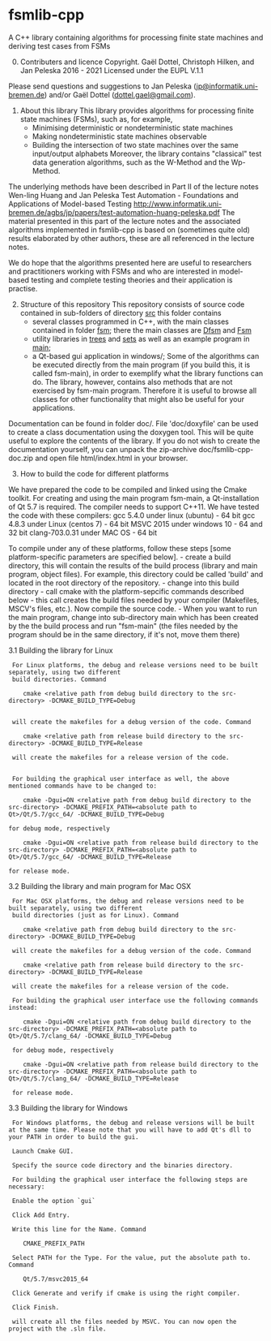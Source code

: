

# fsmlib-cpp
A C++ library containing algorithms for processing finite state machines and deriving test cases from FSMs

 0. Contributers and licence
 Copyright. Gaël Dottel, Christoph Hilken, and Jan Peleska 2016 - 2021
 Licensed under the EUPL V.1.1

 Please send questions and suggestions to 
        Jan Peleska (jp@informatik.uni-bremen.de) and/or 
        Gaël Dottel (dottel.gael@gmail.com).
 
 1. About this library
 This library provides algorithms for processing finite state machines (FSMs), such as, for example,
       - Minimising deterministic or nondeterministic state machines
       - Making nondeterministic state machines observable
       - Building the intersection of two state machines over the same input/output alphabets
 Moreover, the library contains "classical" test data generation algorithms, such as the W-Method and the Wp-Method.

 The underlying methods have been described in Part II of the lecture notes 
      Wen-ling Huang and Jan Peleska
      Test Automation - Foundations and Applications of Model-based Testing
      http://www.informatik.uni-bremen.de/agbs/jp/papers/test-automation-huang-peleska.pdf
 The material presented in this part of the lecture notes and the associated algorithms implemented in fsmlib-cpp is based on (sometimes quite old) results elaborated by other authors, these are all referenced in the lecture notes. 
 
 We do hope that the algorithms presented here are useful to researchers and practitioners working with FSMs and who are interested in model-based testing and complete testing theories and their application is practise.
 
 2. Structure of this repository
 This repository consists of source code contained in sub-folders of directory [src](src) this folder contains
    - several classes programmed in C++, with the main classes contained in folder [fsm](src/fsm);
      there the main classes are [Dfsm](src/fsm/Dfsm.h) and [Fsm](src/fsm/Fsm.h)
	- utility libraries in [trees](src/trees) and [sets](src/sets) as well as an example program in [main](src/main);
    - a Qt-based gui application in windows/;
 Some of the algorithms can be executed directly from the main program (if you build this, it is called fsm-main), in order to exemplify what the library functions can do. The library, however, contains also methods that are not exercised by fsm-main program. Therefore it is useful to browse all classes for other functionality that might also be useful for your applications.

Documentation can be found in folder doc/. File 'doc/doxyfile' can be used to create a class documentation using the doxygen tool. This will be quite useful to explore the contents of the library. If you do not wish to create the documentation yourself, you can unpack the zip-archive doc/fsmlib-cpp-doc.zip and open file html/index.html in your browser.
 
 3. How to build the code for different platforms
 
 We have prepared the code to be compiled and linked using the Cmake toolkit. For creating and using the main program fsm-main, a Qt-installation of Qt 5.7 is required. The compiler needs to support C++11. We have tested the code with these compilers: 
   gcc 5.4.0 under linux (ubuntu) - 64 bit
   gcc 4.8.3 under Linux (centos 7) - 64 bit
   MSVC 2015 under windows 10 - 64 and 32 bit
   clang-703.0.31 under MAC OS - 64 bit

 To compile under any of these platforms, follow these steps [some platform-specific parameters are specified below].
	- create a build directory, this will contain the results of the build process (library and main program, object files). For example, this directory could be called 'build' and located in the root directory of the repository.
	- change into this build directory
	- call cmake with the platform-sepcific commands described below 
	- this call creates the build files needed by your compiler (Makefiles, MSCV's files, etc.). Now compile the source code.
	- When you want to run the main program, change into sub-directory main which has been created by the the build process and run "fsm-main" (the files needed by the program should be in the same directory, if it's not, move them there) 


 3.1 Building the library for Linux
 
     For Linux platforms, the debug and release versions need to be built separately, using two different
     build directories. Command
	 
		cmake <relative path from debug build directory to the src-directory> -DCMAKE_BUILD_TYPE=Debug
     
                
     will create the makefiles for a debug version of the code. Command 
     
		cmake <relative path from release build directory to the src-directory> -DCMAKE_BUILD_TYPE=Release
		
     will create the makefiles for a release version of the code.
	 
	 
	 For building the graphical user interface as well, the above mentioned commands have to be changed to:
		
		cmake -Dgui=ON <relative path from debug build directory to the src-directory> -DCMAKE_PREFIX_PATH=<absolute path to Qt>/Qt/5.7/gcc_64/ -DCMAKE_BUILD_TYPE=Debug
		
	for debug mode, respectively
		
		cmake -Dgui=ON <relative path from release build directory to the src-directory> -DCMAKE_PREFIX_PATH=<absolute path to Qt>/Qt/5.7/gcc_64/ -DCMAKE_BUILD_TYPE=Release
		
	for release mode. 
		
 3.2 Building the library and main program for Mac OSX
 
     For Mac OSX platforms, the debug and release versions need to be built separately, using two different
     build directories (just as for Linux). Command
     
	    cmake <relative path from debug build directory to the src-directory> -DCMAKE_BUILD_TYPE=Debug
        
     will create the makefiles for a debug version of the code. Command
     
        cmake <relative path from release build directory to the src-directory> -DCMAKE_BUILD_TYPE=Release
        
     will create the makefiles for a release version of the code.
	 
	 For building the graphical user interface use the following commands instead:
	 
	    cmake -Dgui=ON <relative path from debug build directory to the src-directory> -DCMAKE_PREFIX_PATH=<absolute path to Qt>/Qt/5.7/clang_64/ -DCMAKE_BUILD_TYPE=Debug
	 
	 for debug mode, respectively
	 
		cmake -Dgui=ON <relative path from release build directory to the src-directory> -DCMAKE_PREFIX_PATH=<absolute path to Qt>/Qt/5.7/clang_64/ -DCMAKE_BUILD_TYPE=Release
	 
	 for release mode.
     
 3.3 Building the library for Windows
 
     For Windows platforms, the debug and release versions will be built at the same time. Please note that you will have to add Qt's dll to your PATH in order to build the gui.
	 
	 Launch Cmake GUI.
	 
	 Specify the source code directory and the binaries directory.
	 
	 For building the graphical user interface the following steps are necessary:
	 
	 Enable the option `gui`
	 
	 Click Add Entry.
	 
	 Write this line for the Name. Command
	 
		CMAKE_PREFIX_PATH
		
	 Select PATH for the Type. For the value, put the absolute path to. Command
	 
		Qt/5.7/msvc2015_64
	 
	 Click Generate and verify if cmake is using the right compiler.
	 
	 Click Finish.
	 
	 will create all the files needed by MSVC. You can now open the project with the .sln file.
	 
	 
